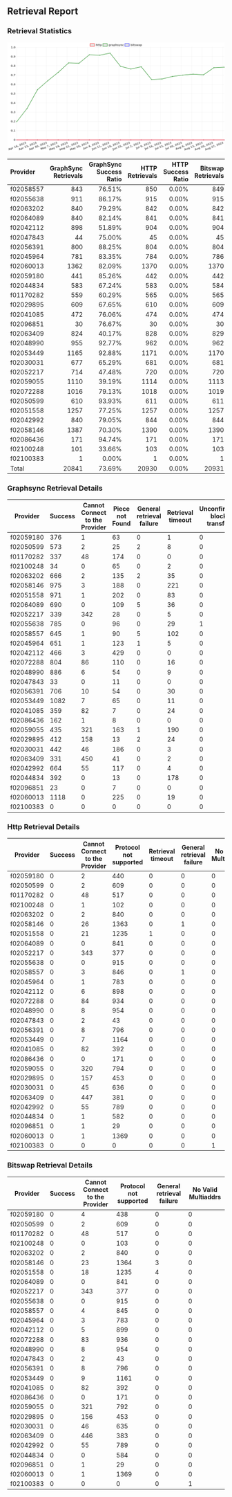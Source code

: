 ## Retrieval Report
### Retrieval Statistics
<img src="https://raw.githubusercontent.com/data-preservation-programs/filplus-checker-assets/main/filecoin-project/filecoin-plus-large-datasets/issues/1664/1693218193828.png"/>

| Provider  | GraphSync Retrievals | GraphSync Success Ratio | HTTP Retrievals | HTTP Success Ratio | Bitswap Retrievals | Bitswap Success Ratio |
| :-------- | -------------------: | ----------------------: | --------------: | -----------------: | -----------------: | --------------------: |
| f02058557 |                  843 |                  76.51% |             850 |              0.00% |                849 |                 0.00% |
| f02055638 |                  911 |                  86.17% |             915 |              0.00% |                915 |                 0.00% |
| f02063202 |                  840 |                  79.29% |             842 |              0.00% |                842 |                 0.00% |
| f02064089 |                  840 |                  82.14% |             841 |              0.00% |                841 |                 0.00% |
| f02042112 |                  898 |                  51.89% |             904 |              0.00% |                904 |                 0.00% |
| f02047843 |                   44 |                  75.00% |              45 |              0.00% |                 45 |                 0.00% |
| f02056391 |                  800 |                  88.25% |             804 |              0.00% |                804 |                 0.00% |
| f02045964 |                  781 |                  83.35% |             784 |              0.00% |                786 |                 0.00% |
| f02060013 |                 1362 |                  82.09% |            1370 |              0.00% |               1370 |                 0.00% |
| f02059180 |                  441 |                  85.26% |             442 |              0.00% |                442 |                 0.00% |
| f02044834 |                  583 |                  67.24% |             583 |              0.00% |                584 |                 0.00% |
| f01170282 |                  559 |                  60.29% |             565 |              0.00% |                565 |                 0.00% |
| f02029895 |                  609 |                  67.65% |             610 |              0.00% |                609 |                 0.00% |
| f02041085 |                  472 |                  76.06% |             474 |              0.00% |                474 |                 0.00% |
| f02096851 |                   30 |                  76.67% |              30 |              0.00% |                 30 |                 0.00% |
| f02063409 |                  824 |                  40.17% |             828 |              0.00% |                829 |                 0.00% |
| f02048990 |                  955 |                  92.77% |             962 |              0.00% |                962 |                 0.00% |
| f02053449 |                 1165 |                  92.88% |            1171 |              0.00% |               1170 |                 0.00% |
| f02030031 |                  677 |                  65.29% |             681 |              0.00% |                681 |                 0.00% |
| f02052217 |                  714 |                  47.48% |             720 |              0.00% |                720 |                 0.00% |
| f02059055 |                 1110 |                  39.19% |            1114 |              0.00% |               1113 |                 0.00% |
| f02072288 |                 1016 |                  79.13% |            1018 |              0.00% |               1019 |                 0.00% |
| f02050599 |                  610 |                  93.93% |             611 |              0.00% |                611 |                 0.00% |
| f02051558 |                 1257 |                  77.25% |            1257 |              0.00% |               1257 |                 0.00% |
| f02042992 |                  840 |                  79.05% |             844 |              0.00% |                844 |                 0.00% |
| f02058146 |                 1387 |                  70.30% |            1390 |              0.00% |               1390 |                 0.00% |
| f02086436 |                  171 |                  94.74% |             171 |              0.00% |                171 |                 0.00% |
| f02100248 |                  101 |                  33.66% |             103 |              0.00% |                103 |                 0.00% |
| f02100383 |                    1 |                   0.00% |               1 |              0.00% |                  1 |                 0.00% |
| Total     |                20841 |                  73.69% |           20930 |              0.00% |              20931 |                 0.00% |

### Graphsync Retrieval Details
| Provider  | Success | Cannot Connect to the Provider | Piece not Found | General retrieval failure | Retrieval timeout | Unconfirmed block transfer | No Valid Multiaddrs |
| --------- | ------- | ------------------------------ | --------------- | ------------------------- | ----------------- | -------------------------- | ------------------- |
| f02059180 | 376     | 1                              | 63              | 0                         | 1                 | 0                          | 0                   |
| f02050599 | 573     | 2                              | 25              | 2                         | 8                 | 0                          | 0                   |
| f01170282 | 337     | 48                             | 174             | 0                         | 0                 | 0                          | 0                   |
| f02100248 | 34      | 0                              | 65              | 0                         | 2                 | 0                          | 0                   |
| f02063202 | 666     | 2                              | 135             | 2                         | 35                | 0                          | 0                   |
| f02058146 | 975     | 3                              | 188             | 0                         | 221               | 0                          | 0                   |
| f02051558 | 971     | 1                              | 202             | 0                         | 83                | 0                          | 0                   |
| f02064089 | 690     | 0                              | 109             | 5                         | 36                | 0                          | 0                   |
| f02052217 | 339     | 342                            | 28              | 0                         | 5                 | 0                          | 0                   |
| f02055638 | 785     | 0                              | 96              | 0                         | 29                | 1                          | 0                   |
| f02058557 | 645     | 1                              | 90              | 5                         | 102               | 0                          | 0                   |
| f02045964 | 651     | 1                              | 123             | 1                         | 5                 | 0                          | 0                   |
| f02042112 | 466     | 3                              | 429             | 0                         | 0                 | 0                          | 0                   |
| f02072288 | 804     | 86                             | 110             | 0                         | 16                | 0                          | 0                   |
| f02048990 | 886     | 6                              | 54              | 0                         | 9                 | 0                          | 0                   |
| f02047843 | 33      | 0                              | 11              | 0                         | 0                 | 0                          | 0                   |
| f02056391 | 706     | 10                             | 54              | 0                         | 30                | 0                          | 0                   |
| f02053449 | 1082    | 7                              | 65              | 0                         | 11                | 0                          | 0                   |
| f02041085 | 359     | 82                             | 7               | 0                         | 24                | 0                          | 0                   |
| f02086436 | 162     | 1                              | 8               | 0                         | 0                 | 0                          | 0                   |
| f02059055 | 435     | 321                            | 163             | 1                         | 190               | 0                          | 0                   |
| f02029895 | 412     | 158                            | 13              | 2                         | 24                | 0                          | 0                   |
| f02030031 | 442     | 46                             | 186             | 0                         | 3                 | 0                          | 0                   |
| f02063409 | 331     | 450                            | 41              | 0                         | 2                 | 0                          | 0                   |
| f02042992 | 664     | 55                             | 117             | 0                         | 4                 | 0                          | 0                   |
| f02044834 | 392     | 0                              | 13              | 0                         | 178               | 0                          | 0                   |
| f02096851 | 23      | 0                              | 7               | 0                         | 0                 | 0                          | 0                   |
| f02060013 | 1118    | 0                              | 225             | 0                         | 19                | 0                          | 0                   |
| f02100383 | 0       | 0                              | 0               | 0                         | 0                 | 0                          | 1                   |

### Http Retrieval Details
| Provider  | Success | Cannot Connect to the Provider | Protocol not supported | Retrieval timeout | General retrieval failure | No Valid Multiaddrs |
| --------- | ------- | ------------------------------ | ---------------------- | ----------------- | ------------------------- | ------------------- |
| f02059180 | 0       | 2                              | 440                    | 0                 | 0                         | 0                   |
| f02050599 | 0       | 2                              | 609                    | 0                 | 0                         | 0                   |
| f01170282 | 0       | 48                             | 517                    | 0                 | 0                         | 0                   |
| f02100248 | 0       | 1                              | 102                    | 0                 | 0                         | 0                   |
| f02063202 | 0       | 2                              | 840                    | 0                 | 0                         | 0                   |
| f02058146 | 0       | 26                             | 1363                   | 0                 | 1                         | 0                   |
| f02051558 | 0       | 21                             | 1235                   | 1                 | 0                         | 0                   |
| f02064089 | 0       | 0                              | 841                    | 0                 | 0                         | 0                   |
| f02052217 | 0       | 343                            | 377                    | 0                 | 0                         | 0                   |
| f02055638 | 0       | 0                              | 915                    | 0                 | 0                         | 0                   |
| f02058557 | 0       | 3                              | 846                    | 0                 | 1                         | 0                   |
| f02045964 | 0       | 1                              | 783                    | 0                 | 0                         | 0                   |
| f02042112 | 0       | 6                              | 898                    | 0                 | 0                         | 0                   |
| f02072288 | 0       | 84                             | 934                    | 0                 | 0                         | 0                   |
| f02048990 | 0       | 8                              | 954                    | 0                 | 0                         | 0                   |
| f02047843 | 0       | 2                              | 43                     | 0                 | 0                         | 0                   |
| f02056391 | 0       | 8                              | 796                    | 0                 | 0                         | 0                   |
| f02053449 | 0       | 7                              | 1164                   | 0                 | 0                         | 0                   |
| f02041085 | 0       | 82                             | 392                    | 0                 | 0                         | 0                   |
| f02086436 | 0       | 0                              | 171                    | 0                 | 0                         | 0                   |
| f02059055 | 0       | 320                            | 794                    | 0                 | 0                         | 0                   |
| f02029895 | 0       | 157                            | 453                    | 0                 | 0                         | 0                   |
| f02030031 | 0       | 45                             | 636                    | 0                 | 0                         | 0                   |
| f02063409 | 0       | 447                            | 381                    | 0                 | 0                         | 0                   |
| f02042992 | 0       | 55                             | 789                    | 0                 | 0                         | 0                   |
| f02044834 | 0       | 1                              | 582                    | 0                 | 0                         | 0                   |
| f02096851 | 0       | 1                              | 29                     | 0                 | 0                         | 0                   |
| f02060013 | 0       | 1                              | 1369                   | 0                 | 0                         | 0                   |
| f02100383 | 0       | 0                              | 0                      | 0                 | 0                         | 1                   |

### Bitswap Retrieval Details
| Provider  | Success | Cannot Connect to the Provider | Protocol not supported | General retrieval failure | No Valid Multiaddrs |
| --------- | ------- | ------------------------------ | ---------------------- | ------------------------- | ------------------- |
| f02059180 | 0       | 4                              | 438                    | 0                         | 0                   |
| f02050599 | 0       | 2                              | 609                    | 0                         | 0                   |
| f01170282 | 0       | 48                             | 517                    | 0                         | 0                   |
| f02100248 | 0       | 0                              | 103                    | 0                         | 0                   |
| f02063202 | 0       | 2                              | 840                    | 0                         | 0                   |
| f02058146 | 0       | 23                             | 1364                   | 3                         | 0                   |
| f02051558 | 0       | 18                             | 1235                   | 4                         | 0                   |
| f02064089 | 0       | 0                              | 841                    | 0                         | 0                   |
| f02052217 | 0       | 343                            | 377                    | 0                         | 0                   |
| f02055638 | 0       | 0                              | 915                    | 0                         | 0                   |
| f02058557 | 0       | 4                              | 845                    | 0                         | 0                   |
| f02045964 | 0       | 3                              | 783                    | 0                         | 0                   |
| f02042112 | 0       | 5                              | 899                    | 0                         | 0                   |
| f02072288 | 0       | 83                             | 936                    | 0                         | 0                   |
| f02048990 | 0       | 8                              | 954                    | 0                         | 0                   |
| f02047843 | 0       | 2                              | 43                     | 0                         | 0                   |
| f02056391 | 0       | 8                              | 796                    | 0                         | 0                   |
| f02053449 | 0       | 9                              | 1161                   | 0                         | 0                   |
| f02041085 | 0       | 82                             | 392                    | 0                         | 0                   |
| f02086436 | 0       | 0                              | 171                    | 0                         | 0                   |
| f02059055 | 0       | 321                            | 792                    | 0                         | 0                   |
| f02029895 | 0       | 156                            | 453                    | 0                         | 0                   |
| f02030031 | 0       | 46                             | 635                    | 0                         | 0                   |
| f02063409 | 0       | 446                            | 383                    | 0                         | 0                   |
| f02042992 | 0       | 55                             | 789                    | 0                         | 0                   |
| f02044834 | 0       | 0                              | 584                    | 0                         | 0                   |
| f02096851 | 0       | 1                              | 29                     | 0                         | 0                   |
| f02060013 | 0       | 1                              | 1369                   | 0                         | 0                   |
| f02100383 | 0       | 0                              | 0                      | 0                         | 1                   |

